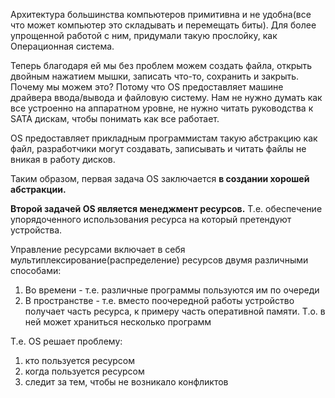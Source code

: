 Архитектура большинства компьютеров примитивна и не удобна(все что может компьютер это складывать и перемещать биты). Для более упрощенной работой с ним, придумали такую прослойку, как Операционная система. 

Теперь благодаря ей мы без проблем можем создать файла, открыть двойным нажатием мышки, записать что-то, сохранить и закрыть. Почему мы можем это? Потому что OS предоставляет машине драйвера ввода/вывода и файловую систему. Нам не нужно думать как все устроенно на аппаратном уровне, не нужно читать руководства к SATA дискам, чтобы понимать как все работает.

OS предоставляет прикладным программистам такую абстракцию как файл, разработчики могут создавать, записывать и читать файлы не вникая в работу дисков.

Таким образом, первая задача OS заключается **в создании хорошей абстракции.**

**Второй задачей OS является менеджмент ресурсов.** Т.е. обеспечение упорядоченного использования ресурса на который претендуют устройства.

Управление ресурсами включает в себя мультиплексирование(распределение) ресурсов двумя различными способами:
1. Во времени - т.е. различные программы пользуются им по очереди
2. В пространстве - т.е. вместо поочередной работы устройство получает часть ресурса, к примеру часть оперативной памяти. Т.о. в ней может храниться несколько программ

Т.е. OS решает проблему:
1. кто пользуется ресурсом
2. когда пользуется ресурсом
3. следит за тем, чтобы не возникало конфликтов